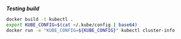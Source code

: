 ***Testing build***
```bash
docker build -t kubectl .
export KUBE_CONFIG=$(cat ~/.kube/config | base64)
docker run -e "KUBE_CONFIG=${KUBE_CONFIG}" kubectl cluster-info
```